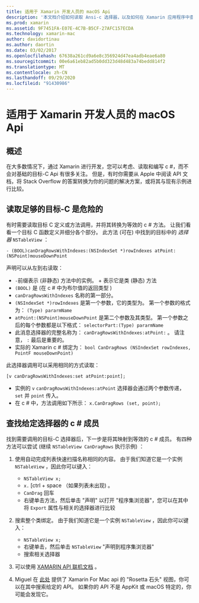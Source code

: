 ```yaml
---
title: 适用于 Xamarin 开发人员的 macOS Api
description: '本文档介绍如何读取 Ansi-c 选择器，以及如何在 Xamarin 应用程序中查找其相应的 c # 方法。'
ms.prod: xamarin
ms.assetid: 9F7451FA-E07E-4C7B-B5CF-27AFC157ECDA
ms.technology: xamarin-mac
author: davidortinau
ms.author: daortin
ms.date: 03/02/2017
ms.openlocfilehash: 67638a261cd9a6e8c356924d47ea4adb4eae6a80
ms.sourcegitcommit: 00e6a61eb82ad5b0dd323d48d483a74bedd814f2
ms.translationtype: MT
ms.contentlocale: zh-CN
ms.lasthandoff: 09/29/2020
ms.locfileid: "91430986"
---
```

# <a name="macos-apis-for-xamarinmac-developers"></a>适用于 Xamarin 开发人员的 macOS Api

## <a name="overview"></a>概述

在大多数情况下，通过 Xamarin 进行开发，您可以考虑、读取和编写 c #，而不会对基础的目标-C Api 有很多关注。 但是，有时你需要从 Apple 中阅读 API 文档，将 Stack Overflow 的答案转换为你的问题的解决方案，或将其与现有示例进行比较。

## <a name="reading-enough-objective-c-to-be-dangerous"></a>读取足够的目标-C 是危险的

有时需要读取目标 C 定义或方法调用，并将其转换为等效的 c # 方法。 让我们看看一个目标 C 函数定义并细分各个部分。 此方法 (可在) 中找到的目标中的 *选择器* `NSTableView` ：

```objc
- (BOOL)canDragRowsWithIndexes:(NSIndexSet *)rowIndexes atPoint:(NSPoint)mouseDownPoint
```

声明可以从左到右读取：

- `-`前缀表示 (非静态) 方法中的实例。 + 表示它是类 (静态) 方法
- `(BOOL)` 是 (在 c # 中为布尔值的返回类型 ) 
- `canDragRowsWithIndexes` 名称的第一部分。
- `(NSIndexSet *)rowIndexes` 是第一个参数，它的类型为。 第一个参数的格式为： `(Type) pararmName`
- `atPoint:(NSPoint)mouseDownPoint` 是第二个参数及其类型。 第一个参数之后的每个参数都是以下格式： `selectorPart:(Type) pararmName`
- 此消息选择器的完整名称为： `canDragRowsWithIndexes:atPoint:` 。 请注意， `:` 最后是重要的。
- 实际的 Xamarin c # 绑定为： `bool CanDragRows (NSIndexSet rowIndexes, PointF mouseDownPoint)`

此选择器调用可以采用相同的方式读取：

```objc
[v canDragRowsWithIndexes:set atPoint:point];
```

- 实例的 `v` `canDragRowsWithIndexes:atPoint` 选择器会通过两个参数传递， `set` 并 `point` 传入。
- 在 c # 中，方法调用如下所示： `x.CanDragRows (set, point);`

<a name="finding_selector"></a>

## <a name="finding-the-c-member-for-a-given-selector"></a>查找给定选择器的 c # 成员

找到需要调用的目标-C 选择器后，下一步是将其映射到等效的 c # 成员。 有四种方法可以尝试 (继续 `NSTableView CanDragRows` 执行示例) ：

1. 使用自动完成列表快速扫描名称相同的内容。 由于我们知道它是一个实例 `NSTableView` ，因此你可以键入：

    - `NSTableView x;`
    - `x.` [ctrl + space （如果列表未出现) 。
    - `CanDrag` 回车
    - 右键单击方法，然后单击 "声明" 以打开 "程序集浏览器"，您可以在其中将 `Export` 属性与相关的选择器进行比较

2. 搜索整个类绑定。 由于我们知道它是一个实例 `NSTableView` ，因此你可以键入：

    - `NSTableView x;`
    - 右键单击，然后单击 `NSTableView` "声明到程序集浏览器"
    - 搜索相关选择器

3. 可以使用 [XAMARIN API 联机文档](/dotnet/api/?view=xamarinmac-3.0) 。

4. Miguel 在 [此处](https://tirania.org/tmp/rosetta.html) 提供了 Xamarin For Mac api 的 "Rosetta 石头" 视图，你可以在其中搜索给定的 API。 如果你的 API 不是 AppKit 或 macOS 特定的，你可能会发现它。

<!--
Note: In some cases, the assembly browser can hit a bug where it will open but not jump to the right definition. Keep that tab open, switch back to your source code and try again.
Note: The assembly browser tricks currently only works with Xamarin.Mac Classic. This will be fixed in a future version.
-->